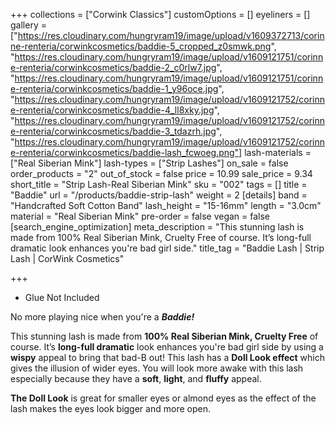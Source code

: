 +++
collections = ["Corwink Classics"]
customOptions = []
eyeliners = []
gallery = ["https://res.cloudinary.com/hungryram19/image/upload/v1609372713/corinne-renteria/corwinkcosmetics/baddie-5_cropped_z0smwk.png", "https://res.cloudinary.com/hungryram19/image/upload/v1609121751/corinne-renteria/corwinkcosmetics/baddie-2_c0rlw7.jpg", "https://res.cloudinary.com/hungryram19/image/upload/v1609121751/corinne-renteria/corwinkcosmetics/baddie-1_y96oce.jpg", "https://res.cloudinary.com/hungryram19/image/upload/v1609121752/corinne-renteria/corwinkcosmetics/baddie-4_ll8xky.jpg", "https://res.cloudinary.com/hungryram19/image/upload/v1609121752/corinne-renteria/corwinkcosmetics/baddie-3_tdazrh.jpg", "https://res.cloudinary.com/hungryram19/image/upload/v1609121752/corinne-renteria/corwinkcosmetics/baddie-lash_fcwoeg.png"]
lash-materials = ["Real Siberian Mink"]
lash-types = ["Strip Lashes"]
on_sale = false
order_products = "2"
out_of_stock = false
price = 10.99
sale_price = 9.34
short_title = "Strip Lash-Real Siberian Mink"
sku = "002"
tags = []
title = "Baddie"
url = "/products/baddie-strip-lash"
weight = 2
[details]
band = "Handcrafted Soft Cotton Band"
lash_height = "15-16mm"
length = "3.0cm"
material = "Real Siberian Mink"
pre-order = false
vegan = false
[search_engine_optimization]
meta_description = "This stunning lash is made from 100% Real Siberian Mink, Cruelty Free of course. It’s long-full dramatic look enhances you're bad girl side."
title_tag = "Baddie Lash | Strip Lash | CorWink Cosmetics"

+++
* Glue Not Included

No more playing nice when you're a **_Baddie!_**

This stunning lash is made from **100% Real Siberian Mink, Cruelty Free** of course. It’s **long-full dramatic** look enhances you're bad girl side by using a **wispy** appeal to bring that bad-B out! This lash has a **Doll Look effect** which gives the illusion of wider eyes. You will look more awake with this lash especially because they have a **soft**, **light**, and **fluffy** appeal.

**The Doll Look** is great for smaller eyes or almond eyes as the effect of the lash makes the eyes look bigger and more open.